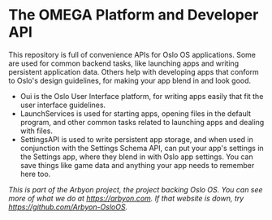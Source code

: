 # The OMEGA Platform and Developer API

This repository is full of convenience APIs for Oslo OS applications. Some are used for common backend tasks, like launching apps and writing persistent application data. Others help with developing apps that conform to Oslo's design guidelines, for making your app blend in and look good.

- Oui is the Oslo User Interface platform, for writing apps easily that fit the user interface guidelines.
- LaunchServices is used for starting apps, opening files in the default program, and other common tasks related to launching apps and dealing with files.
- SettingsAPI is used to write persistent app storage, and when used in conjunction with the Settings Schema API, can put your app's settings in the Settings app, where they blend in with Oslo app settings. You can save things like game data and anything your app needs to remember here too.

*This is part of the Arbyon project, the project backing Oslo OS. You can see more of what we do at <https://arbyon.com>. If that website is down, try <https://github.com/Arbyon-OsloOS>.*
